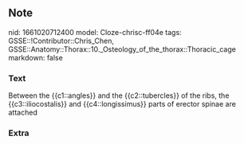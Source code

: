 ## Note
nid: 1661020712400
model: Cloze-chrisc-ff04e
tags: GSSE::!Contributor::Chris_Chen, GSSE::Anatomy::Thorax::10._Osteology_of_the_thorax::Thoracic_cage
markdown: false

### Text
<div class='toggle'>
  Between the {{c1::angles}} and the {{c2::tubercles}} of the ribs,
  the {{c3::iliocostalis}} and {{c4::longissimus}} parts of erector
  spinae are attached
</div>

### Extra

